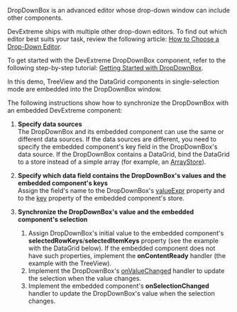 DropDownBox is an advanced editor whose drop-down window can include other components.

DevExtreme ships with multiple other drop-down editors. To find out which editor best suits your task, review the following article: [How to Choose a Drop-Down Editor](/Documentation/Guide/UI_Components/Lookup/Choose_a_Drop-Down_Editor/).

To get started with the DevExtreme DropDownBox component, refer to the following step-by-step tutorial: [Getting Started with DropDownBox](/Documentation/Guide/UI_Components/DropDownBox/Getting_Started_with_DropDownBox/).
<!--split-->

In this demo, TreeView and the DataGrid components in single-selection mode are embedded into the DropDownBox window.

The following instructions show how to synchronize the DropDownBox with an embedded DevExtreme component:

1. **Specify data sources**    
The DropDownBox and its embedded component can use the same or different data sources. If the data sources are different, you need to specify the embedded component's key field in the DropDownBox's data source. If the DropDownBox contains a DataGrid, bind the DataGrid to a store instead of a simple array (for example, an [ArrayStore](/Documentation/ApiReference/Data_Layer/ArrayStore/)).     

2. **Specify which data field contains the DropDownBox's values and the embedded component's keys**       
Assign the field's name to the DropDownBox's [valueExpr](/Documentation/ApiReference/UI_Components/dxDropDownBox/Configuration/#valueExpr) property and to the [key](/Documentation/ApiReference/Data_Layer/ArrayStore/Configuration/#key) property of the embedded component's store.

3. **Synchronize the DropDownBox's value and the embedded component's selection**

    1.  Assign DropDownBox's initial value to the embedded component's **selectedRowKeys**/**selectedItemKeys** property (see the example with the DataGrid below). If the embedded component does not have such properties, implement the **onContentReady** handler (the example with the TreeView).
    2.  Implement the DropDownBox's [onValueChanged](/Documentation/ApiReference/UI_Components/dxDropDownBox/Configuration/#onValueChanged) handler to update the selection when the value changes.
    3.  Implement the embedded component's **onSelectionChanged** handler to update the DropDownBox's value when the selection changes.
